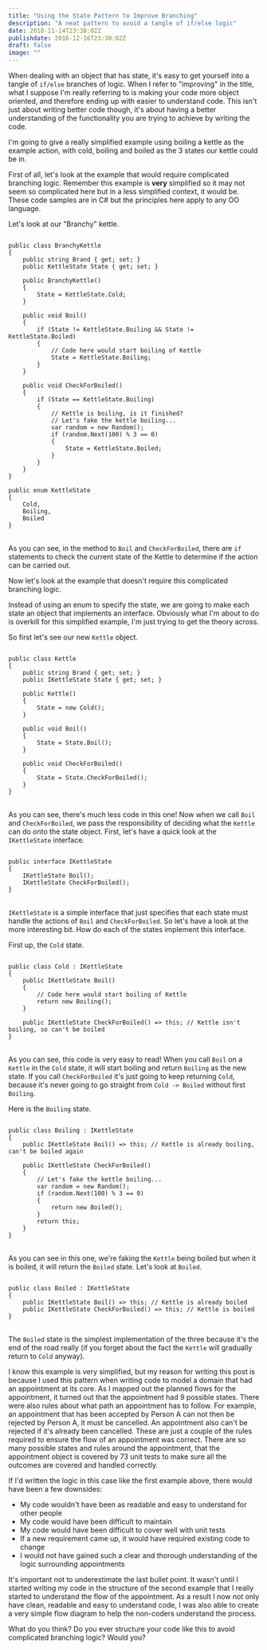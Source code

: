 ```yaml
---
title: "Using the State Pattern to Improve Branching"
description: "A neat pattern to avoid a tangle of if/else logic"
date: 2018-11-14T23:30:02Z
publishdate: 2016-12-16T23:30:02Z
draft: false
image: ""
---
```

When dealing with an object that has state, it's easy to get yourself into a tangle of `if/else` branches of logic. When I refer to "improving" in the title, what I suppose I'm really referring to is making your code more object oriented, and therefore ending up with easier to understand code. This isn't just about writing better code though, it's about having a better understanding of the functionality you are trying to achieve by writing the code.

I'm going to give a really simplified example using boiling a kettle as the example action, with cold, boiling and boiled as the 3 states our kettle could be in.

First of all, let's look at the example that would require complicated branching logic. Remember this example is **very** simplified so it may not seem so complicated here but in a less simplified context, it would be. These code samples are in C# but the principles here apply to any OO language.

Let's look at our "Branchy" kettle.

<pre class="line-numbers">
<code class="language-csharp">
public class BranchyKettle  
{
    public string Brand { get; set; }
    public KettleState State { get; set; }

    public BranchyKettle()
    {
        State = KettleState.Cold;
    }

    public void Boil()
    {
        if (State != KettleState.Boiling && State != KettleState.Boiled)
        {
            // Code here would start boiling of Kettle
            State = KettleState.Boiling;
        }
    }

    public void CheckForBoiled()
    {
        if (State == KettleState.Boiling)
        {
            // Kettle is boiling, is it finished?
            // Let's fake the kettle boiling...
            var random = new Random();
            if (random.Next(100) % 3 == 0)
            {
                State = KettleState.Boiled;
            }
        }
    }
}

public enum KettleState  
{
    Cold,
    Boiling,
    Boiled
}
</code>
</pre>

As you can see, in the method to `Boil` and `CheckForBoiled`, there are `if` statements to check the current state of the Kettle to determine if the action can be carried out.

Now let's look at the example that doesn't require this complicated branching logic.

Instead of using an enum to specify the state, we are going to make each state an object that implements an interface. Obviously what I'm about to do is overkill for this simplified example, I'm just trying to get the theory across.

So first let's see our new `Kettle` object.

<pre class="line-numbers">
<code class="language-csharp">
public class Kettle
{
    public string Brand { get; set; }
    public IKettleState State { get; set; }

    public Kettle()
    {
        State = new Cold();
    }

    public void Boil()
    {
        State = State.Boil();
    }

    public void CheckForBoiled()
    {
        State = State.CheckForBoiled();
    }
}
</code>
</pre>

As you can see, there's much less code in this one! Now when we call `Boil` and `CheckForBoiled`, we pass the responsibility of deciding what the `Kettle` can do onto the state object. First, let's have a quick look at the `IKettleState` interface.

<pre class="line-numbers">
<code class="language-csharp">
public interface IKettleState
{
    IKettleState Boil();
    IKettleState CheckForBoiled();
}
</code>
</pre>

`IKettleState` is a simple interface that just specifies that each state must handle the actions of `Boil` and `CheckForBoiled`. So let's have a look at the more interesting bit. How do each of the states implement this interface.

First up, the `Cold` state.

<pre class="line-numbers">
<code class="language-csharp">
public class Cold : IKettleState
{
    public IKettleState Boil()
    {
        // Code here would start boiling of Kettle
        return new Boiling();
    }

    public IKettleState CheckForBoiled() => this; // Kettle isn't boiling, so can't be boiled
}
</code>
</pre>

As you can see, this code is very easy to read! When you call `Boil` on a `Kettle` in the `Cold` state, it will start boiling and return `Boiling` as the new state. If you call `CheckForBoiled` it's just going to keep returning `Cold`, because it's never going to go straight from `Cold -> Boiled` without first `Boiling`.

Here is the `Boiling` state.

<pre class="line-numbers">
<code class="language-csharp">
public class Boiling : IKettleState
{
    public IKettleState Boil() => this; // Kettle is already boiling, can't be boiled again

    public IKettleState CheckForBoiled()
    {
        // Let's fake the kettle boiling...
        var random = new Random();
        if (random.Next(100) % 3 == 0)
        {
            return new Boiled();
        }
        return this;
    }
}
</code>
</pre>

As you can see in this one, we're faking the `Kettle` being boiled but when it is boiled, it will return the `Boiled` state. Let's look at `Boiled`.

<pre class="line-numbers">
<code class="language-csharp">
public class Boiled : IKettleState
{
    public IKettleState Boil() => this; // Kettle is already boiled
    public IKettleState CheckForBoiled() => this; // Kettle is boiled
}
</code>
</pre>

The `Boiled` state is the simplest implementation of the three because it's the end of the road really (if you forget about the fact the `Kettle` will gradually return to `Cold` anyway).

I know this example is very simplified, but my reason for writing this post is because I used this pattern when writing code to model a domain that had an appointment at its core. As I mapped out the planned flows for the appointment, it turned out that the appointment had 9 possible states. There were also rules about what path an appointment has to follow. For example, an appointment that has been accepted by Person A can not then be rejected by Person A, it must be cancelled. An appointment also can't be rejected if it's already been cancelled. These are just a couple of the rules required to ensure the flow of an appointment was correct. There are so many possible states and rules around the appointment, that the appointment object is covered by 73 unit tests to make sure all the outcomes are covered and handled correctly.

If I'd written the logic in this case like the first example above, there would have been a few downsides:

- My code wouldn't have been as readable and easy to understand for other people
- My code would have been difficult to maintain
- My code would have been difficult to cover well with unit tests
- If a new requirement came up, it would have required existing code to change
- I would not have gained such a clear and thorough understanding of the logic surrounding appointments

It's important not to underestimate the last bullet point. It wasn't until I started writing my code in the structure of the second example that I really started to understand the flow of the appointment. As a result I now not only have clean, readable and easy to understand code, I was also able to create a very simple flow diagram to help the non-coders understand the process.

What do you think? Do you ever structure your code like this to avoid complicated branching logic? Would you?